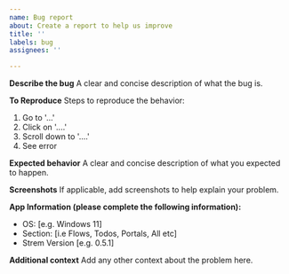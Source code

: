 ```yaml
---
name: Bug report
about: Create a report to help us improve
title: ''
labels: bug
assignees: ''

---
```


**Describe the bug**
A clear and concise description of what the bug is.

**To Reproduce**
Steps to reproduce the behavior:
1. Go to '...'
2. Click on '....'
3. Scroll down to '....'
4. See error

**Expected behavior**
A clear and concise description of what you expected to happen.

**Screenshots**
If applicable, add screenshots to help explain your problem.

**App Information (please complete the following information):**
 - OS: [e.g. Windows 11]
 - Section: [i.e Flows, Todos, Portals, All etc]
 - Strem Version [e.g. 0.5.1]

**Additional context**
Add any other context about the problem here.

